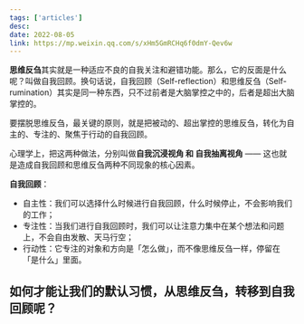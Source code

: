 ```yaml
---
tags: ['articles']
desc: 
date: 2022-08-05
link: https://mp.weixin.qq.com/s/xHm5GmRCHq6f0dmY-Qev6w
---
```


**思维反刍**其实就是一种适应不良的自我关注和避错功能。那么，它的反面是什么呢？叫做自我回顾。换句话说，自我回顾（Self-reflection）和思维反刍（Self-rumination）其实是同一种东西，只不过前者是大脑掌控之中的，后者是超出大脑掌控的。

要摆脱思维反刍，最关键的原则，就是把被动的、超出掌控的思维反刍，转化为自主的、专注的、聚焦于行动的自我回顾。

心理学上，把这两种做法，分别叫做**自我沉浸视角 和 自我抽离视角** —— 这也就是造成自我回顾和思维反刍两种不同现象的核心因素。

**自我回顾**：
-   自主性：我们可以选择什么时候进行自我回顾，什么时候停止，不会影响我们的工作；
-   专注性：当我们进行自我回顾时，我们可以让注意力集中在某个想法和问题上，不会自由发散、天马行空；
-   行动性：它专注的对象和方向是「怎么做」，而不像思维反刍一样，停留在「是什么」里面。


## 如何才能让我们的默认习惯，从思维反刍，转移到自我回顾呢？


